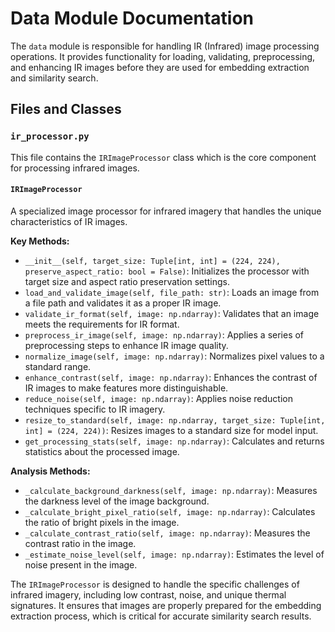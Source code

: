 # Data Module Documentation

The `data` module is responsible for handling IR (Infrared) image processing operations. It provides functionality for loading, validating, preprocessing, and enhancing IR images before they are used for embedding extraction and similarity search.

## Files and Classes

### `ir_processor.py`

This file contains the `IRImageProcessor` class which is the core component for processing infrared images.

#### `IRImageProcessor`

A specialized image processor for infrared imagery that handles the unique characteristics of IR images.

**Key Methods:**

- `__init__(self, target_size: Tuple[int, int] = (224, 224), preserve_aspect_ratio: bool = False)`: Initializes the processor with target size and aspect ratio preservation settings.
- `load_and_validate_image(self, file_path: str)`: Loads an image from a file path and validates it as a proper IR image.
- `validate_ir_format(self, image: np.ndarray)`: Validates that an image meets the requirements for IR format.
- `preprocess_ir_image(self, image: np.ndarray)`: Applies a series of preprocessing steps to enhance IR image quality.
- `normalize_image(self, image: np.ndarray)`: Normalizes pixel values to a standard range.
- `enhance_contrast(self, image: np.ndarray)`: Enhances the contrast of IR images to make features more distinguishable.
- `reduce_noise(self, image: np.ndarray)`: Applies noise reduction techniques specific to IR imagery.
- `resize_to_standard(self, image: np.ndarray, target_size: Tuple[int, int] = (224, 224))`: Resizes images to a standard size for model input.
- `get_processing_stats(self, image: np.ndarray)`: Calculates and returns statistics about the processed image.

**Analysis Methods:**

- `_calculate_background_darkness(self, image: np.ndarray)`: Measures the darkness level of the image background.
- `_calculate_bright_pixel_ratio(self, image: np.ndarray)`: Calculates the ratio of bright pixels in the image.
- `_calculate_contrast_ratio(self, image: np.ndarray)`: Measures the contrast ratio in the image.
- `_estimate_noise_level(self, image: np.ndarray)`: Estimates the level of noise present in the image.

The `IRImageProcessor` is designed to handle the specific challenges of infrared imagery, including low contrast, noise, and unique thermal signatures. It ensures that images are properly prepared for the embedding extraction process, which is critical for accurate similarity search results.
